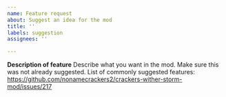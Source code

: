 ```yaml
---
name: Feature request
about: Suggest an idea for the mod
title: ''
labels: suggestion
assignees: ''

---
```


**Description of feature**
Describe what you want in the mod. Make sure this was not already suggested. List of commonly suggested features: https://github.com/nonamecrackers2/crackers-wither-storm-mod/issues/217
